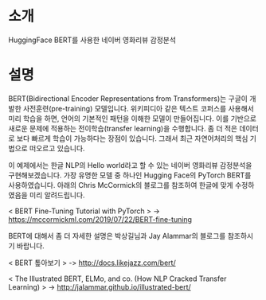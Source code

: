 # 소개
HuggingFace BERT를 사용한 네이버 영화리뷰 감정분석

# 설명
BERT(Bidirectional Encoder Representations from Transformers)는 구글이 개발한 사전훈련(pre-training) 모델입니다. 위키피디아 같은 텍스트 코퍼스를 사용해서 미리 학습을 하면, 언어의 기본적인 패턴을 이해한 모델이 만들어집니다. 이를 기반으로 새로운 문제에 적용하는 전이학습(transfer learning)을 수행합니다. 좀 더 적은 데이터로 보다 빠르게 학습이 가능하다는 장점이 있습니다. 그래서 최근 자연어처리의 핵심 기법으로 떠오르고 있습니다.

이 예제에서는 한글 NLP의 Hello world라고 할 수 있는 네이버 영화리뷰 감정분석을 구현해보겠습니다. 가장 유명한 모델 중 하나인 Hugging Face의 PyTorch BERT를 사용하였습니다. 아래의 Chris McCormick의 블로그를 참조하여 한글에 맞게 수정하였음을 미리 알려드립니다.

< BERT Fine-Tuning Tutorial with PyTorch >
-> https://mccormickml.com/2019/07/22/BERT-fine-tuning


BERT에 대해서 좀 더 자세한 설명은 박상길님과 Jay Alammar의 블로그를 참조하시기 바랍니다.

< BERT 톺아보기 >
-> http://docs.likejazz.com/bert/

< The Illustrated BERT, ELMo, and co. (How NLP Cracked Transfer Learning) >
-> http://jalammar.github.io/illustrated-bert/


